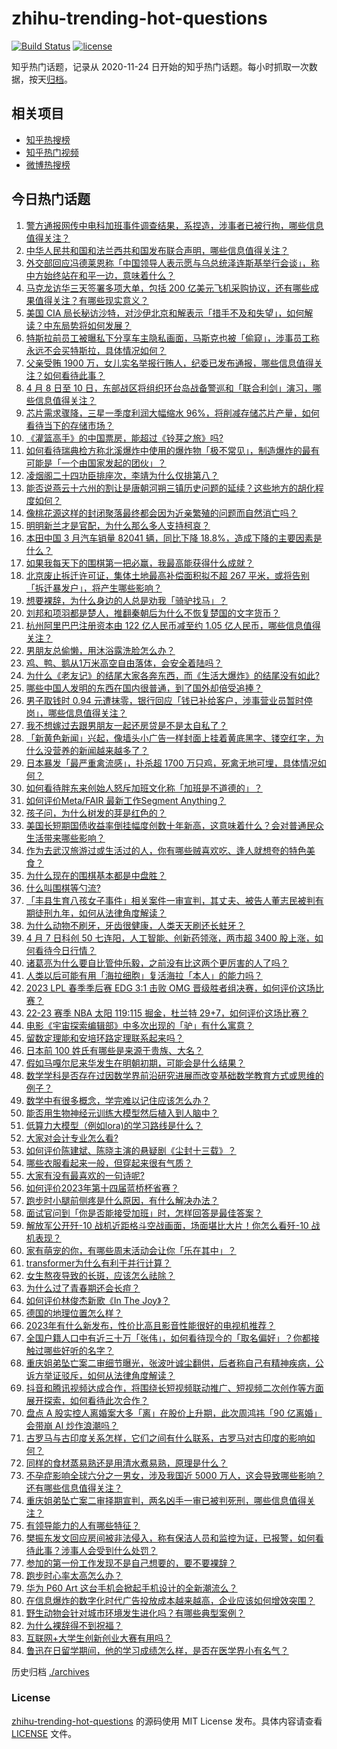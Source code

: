 # zhihu-trending-hot-questions

[![Build Status](https://github.com/justjavac/zhihu-trending-hot-questions/workflows/ci/badge.svg?branch=master)](https://github.com/justjavac/zhihu-trending-hot-questions/actions)
[![license](https://img.shields.io/github/license/justjavac/zhihu-trending-hot-questions)](https://github.com/justjavac/zhihu-trending-hot-questions/blob/master/LICENSE)

知乎热门话题，记录从 2020-11-24
日开始的知乎热门话题。每小时抓取一次数据，按天[归档](./archives)。

## 相关项目

- [知乎热搜榜](https://github.com/justjavac/zhihu-trending-top-search)
- [知乎热门视频](https://github.com/justjavac/zhihu-trending-hot-video)
- [微博热搜榜](https://github.com/justjavac/weibo-trending-hot-search)

## 今日热门话题

<!-- BEGIN -->
<!-- 最后更新时间 Sat Apr 08 2023 09:24:22 GMT+0800 (China Standard Time) -->

1. [警方通报网传中电科加班事件调查结果，系捏造，涉事者已被行拘，哪些信息值得关注？](https://www.zhihu.com/question/594232882)
1. [中华人民共和国和法兰西共和国发布联合声明，哪些信息值得关注？](https://www.zhihu.com/question/594242866)
1. [外交部回应冯德莱恩称「中国领导人表示愿与乌总统泽连斯基举行会谈」，称中方始终站在和平一边，意味着什么？](https://www.zhihu.com/question/594198590)
1. [马克龙访华三天签署多项大单，包括 200 亿美元飞机采购协议，还有哪些成果值得关注？有哪些现实意义？](https://www.zhihu.com/question/594216697)
1. [美国 CIA 局长秘访沙特，对沙伊北京和解表示「措手不及和失望」，如何解读？中东局势将如何发展？](https://www.zhihu.com/question/594205883)
1. [特斯拉前员工被曝私下分享车主隐私画面，马斯克也被「偷窥」，涉事员工称永远不会买特斯拉，具体情况如何？](https://www.zhihu.com/question/594206534)
1. [父亲受贿 1900 万，女儿实名举报行贿人，纪委已发布通报，哪些信息值得关注？如何看待此事？](https://www.zhihu.com/question/594000010)
1. [4 月 8 日至 10 日，东部战区将组织环台岛战备警巡和「联合利剑」演习，哪些信息值得关注？](https://www.zhihu.com/question/594321537)
1. [芯片需求骤降，三星一季度利润大幅缩水 96%，将削减存储芯片产量，如何看待当下的存储市场？](https://www.zhihu.com/question/594173942)
1. [《灌篮高手》的中国票房，能超过《铃芽之旅》吗?](https://www.zhihu.com/question/593939807)
1. [如何看待瑞典检方称北溪爆炸中使用的爆炸物「极不常见」，制造爆炸的最有可能是「一个由国家发起的团伙」？](https://www.zhihu.com/question/594184042)
1. [凌烟阁二十四功臣排座次，李靖为什么仅排第八？](https://www.zhihu.com/question/593291076)
1. [能否说燕云十六州的割让是唐朝河朔三镇历史问题的延续？这些地方的胡化程度如何？](https://www.zhihu.com/question/35595097)
1. [像桃花源这样的封闭聚落最终都会因为近亲繁殖的问题而自然消亡吗？](https://www.zhihu.com/question/594009656)
1. [明明新兰才是官配，为什么那么多人支持柯哀？](https://www.zhihu.com/question/557395182)
1. [本田中国 3 月汽车销量 82041 辆，同比下降 18.8%，造成下降的主要因素是什么？](https://www.zhihu.com/question/593991911)
1. [如果我每天下的围棋第一把必赢，我最高能获得什么成就？](https://www.zhihu.com/question/593989834)
1. [北京废止拆迁许可证，集体土地最高补偿面积拟不超 267 平米，或将告别「拆迁暴发户」，将产生哪些影响？](https://www.zhihu.com/question/594161022)
1. [想要裸辞，为什么身边的人总是劝我「骑驴找马」？](https://www.zhihu.com/question/593528181)
1. [刘邦和项羽都是楚人，推翻秦朝后为什么不恢复楚国的文字货币？](https://www.zhihu.com/question/593322083)
1. [杭州阿里巴巴注册资本由 122 亿人民币减至约 1.05 亿人民币，哪些信息值得关注？](https://www.zhihu.com/question/594156898)
1. [男朋友总偷懒，用沐浴露洗脸怎么办？](https://www.zhihu.com/question/590496984)
1. [鸡、鸭、鹅从1万米高空自由落体，会安全着陆吗？](https://www.zhihu.com/question/593784402)
1. [为什么《老友记》的结尾大家各奔东西，而《生活大爆炸》的结尾没有如此?](https://www.zhihu.com/question/585546370)
1. [哪些中国人发明的东西在国内很普通，到了国外却倍受追捧？](https://www.zhihu.com/question/299641618)
1. [男子取钱时 0.94 元遭抹零，银行回应「钱已补给客户，涉事营业员暂时停岗」，哪些信息值得关注？](https://www.zhihu.com/question/594019872)
1. [我不想嫁过去跟男朋友一起还房贷是不是太自私了？](https://www.zhihu.com/question/592329757)
1. [「新黄色新闻」兴起，像墙头小广告一样封面上挂着黄底黑字、镂空红字，为什么没营养的新闻越来越多了？](https://www.zhihu.com/question/592729785)
1. [日本暴发「最严重禽流感」，扑杀超 1700 万只鸡，死禽无地可埋，具体情况如何？](https://www.zhihu.com/question/593981209)
1. [如何看待胖东来创始人怒斥加班文化称「加班是不道德的」？](https://www.zhihu.com/question/593940939)
1. [如何评价Meta/FAIR 最新工作Segment Anything？](https://www.zhihu.com/question/593888697)
1. [孩子问，为什么树发的芽是红色的？](https://www.zhihu.com/question/592816003)
1. [美国长短期国债收益率倒挂幅度创数十年新高，这意味着什么？会对普通民众生活带来哪些影响？](https://www.zhihu.com/question/594161790)
1. [作为去武汉旅游过或生活过的人，你有哪些贼喜欢吃、逢人就想夸的特色美食？](https://www.zhihu.com/question/592476711)
1. [为什么现在的围棋基本都是中盘胜？](https://www.zhihu.com/question/593977616)
1. [什么叫围棋等勺流?](https://www.zhihu.com/question/593541164)
1. [「丰县生育八孩女子事件」相关案件一审宣判，其丈夫、被告人董志民被判有期徒刑九年，如何从法律角度解读？](https://www.zhihu.com/question/594173801)
1. [为什么动物不刷牙，牙齿很健康，人类天天刷还长蛀牙？](https://www.zhihu.com/question/586309768)
1. [4 月 7 日科创 50 七连阳，人工智能、创新药领涨，两市超 3400 股上涨，如何看待今日行情？](https://www.zhihu.com/question/594156660)
1. [诸葛亮为什么要自比管仲乐毅，之前没有比这两个更厉害的人了吗？](https://www.zhihu.com/question/594189283)
1. [人类以后可能有用「海拉细胞」复活海拉「本人」的能力吗？](https://www.zhihu.com/question/594149668)
1. [2023 LPL 春季季后赛 EDG 3:1 击败 OMG 晋级胜者组决赛，如何评价这场比赛？](https://www.zhihu.com/question/593997127)
1. [22-23 赛季 NBA 太阳 119:115 掘金，杜兰特 29+7，如何评价这场比赛？](https://www.zhihu.com/question/594154559)
1. [电影《宇宙探索编辑部》中多次出现的「驴」有什么寓意？](https://www.zhihu.com/question/593335954)
1. [留数定理能和安培环路定理联系起来吗？](https://www.zhihu.com/question/593230446)
1. [日本前 100 姓氏有哪些是来源于贵族、大名？](https://www.zhihu.com/question/593350157)
1. [假如马嘎尔尼来华发生在明朝初期，可能会是什么结果？](https://www.zhihu.com/question/593961714)
1. [数学学科是否存在过因数学界前沿研究进展而改变基础数学教育方式或思维的例子？](https://www.zhihu.com/question/592500643)
1. [数学中有很多概念，学完难以记住应该怎么办？](https://www.zhihu.com/question/593377346)
1. [能否用生物神经元训练大模型然后植入到人脑中？](https://www.zhihu.com/question/594044762)
1. [低算力大模型（例如lora)的学习路线是什么？](https://www.zhihu.com/question/593383416)
1. [大家对会计专业怎么看?](https://www.zhihu.com/question/545959286)
1. [如何评价陈建斌、陈晓主演的悬疑剧《尘封十三载》？](https://www.zhihu.com/question/593798811)
1. [哪些衣服看起来一般，但穿起来很有气质？](https://www.zhihu.com/question/588535503)
1. [大家有没有最喜欢的一句诗呢?](https://www.zhihu.com/question/593258761)
1. [如何评价2023年第十四届蓝桥杯省赛？](https://www.zhihu.com/question/527126716)
1. [跑步时小腿前侧疼是什么原因，有什么解决办法？](https://www.zhihu.com/question/590319007)
1. [面试官问到「你是否能接受加班」时，怎样回答是最佳答案？](https://www.zhihu.com/question/587830952)
1. [解放军公开歼-10 战机近距格斗空战画面，场面堪比大片！你怎么看歼-10 战机表现？](https://www.zhihu.com/question/593966139)
1. [家有萌宠的你，有哪些周末活动会让你「乐在其中」？](https://www.zhihu.com/question/593987718)
1. [transformer为什么有利于并行计算？](https://www.zhihu.com/question/593941226)
1. [女生熬夜导致的长斑，应该怎么祛除？](https://www.zhihu.com/question/585484377)
1. [为什么过了青春期还会长痘？](https://www.zhihu.com/question/585068888)
1. [如何评价林俊杰新歌《In The Joy》？](https://www.zhihu.com/question/593980173)
1. [德国的地理位置怎么样？](https://www.zhihu.com/question/586908086)
1. [2023年有什么新发布，性价比高且影音性能很好的电视机推荐？](https://www.zhihu.com/question/591140678)
1. [全国户籍人口中有近三十万「张伟」，如何看待现今的「取名偏好」？你都接触过哪些好听的名字？](https://www.zhihu.com/question/593589481)
1. [重庆姐弟坠亡案二审细节曝光，张波叶诚尘翻供，后者称自己有精神疾病，公诉方举证驳斥，如何从法律角度解读？](https://www.zhihu.com/question/594173001)
1. [抖音和腾讯视频达成合作，将围绕长短视频联动推广、短视频二次创作等方面展开探索，如何看待此次合作？](https://www.zhihu.com/question/594160208)
1. [盘点 A 股实控人离婚案大多「离」在股价上升期，此次周鸿祎「90 亿离婚」会带崩 AI 炒作浪潮吗？](https://www.zhihu.com/question/593961599)
1. [古罗马与古印度关系怎样，它们之间有什么联系，古罗马对古印度的影响如何？](https://www.zhihu.com/question/593669659)
1. [同样的食材蒸易熟还是用清水煮易熟，原理是什么？](https://www.zhihu.com/question/593145661)
1. [不孕症影响全球六分之一男女，涉及我国近 5000 万人，这会导致哪些影响？还有哪些信息值得关注？](https://www.zhihu.com/question/593642224)
1. [重庆姐弟坠亡案二审择期宣判，两名凶手一审已被判死刑，哪些信息值得关注？](https://www.zhihu.com/question/594098352)
1. [有领导能力的人有哪些特征？](https://www.zhihu.com/question/581788685)
1. [樊振东发文回应房间被非法侵入，称有保洁人员和监控为证，已报警，如何看待此事？涉事人会受到什么处罚？](https://www.zhihu.com/question/594082965)
1. [参加的第一份工作发现不是自己想要的，要不要裸辞？](https://www.zhihu.com/question/593528113)
1. [跑步时心率太高怎么办？](https://www.zhihu.com/question/589996729)
1. [华为 P60 Art 这台手机会掀起手机设计的全新潮流么？](https://www.zhihu.com/question/594150437)
1. [在信息爆炸的数字化时代广告投放成本越来越高，企业应该如何增效突围？](https://www.zhihu.com/question/593870382)
1. [野生动物会针对城市环境发生进化吗？有哪些典型案例？](https://www.zhihu.com/question/65584468)
1. [为什么裸辞得不到祝福？](https://www.zhihu.com/question/587538106)
1. [互联网+大学生创新创业大赛有用吗？](https://www.zhihu.com/question/379073427)
1. [鲁迅在日留学期间，他的学习成绩怎么样，是否在医学界小有名气？](https://www.zhihu.com/question/512784125)

<!-- END -->

历史归档 [./archives](./archives)

### License

[zhihu-trending-hot-questions](https://github.com/justjavac/zhihu-trending-hot-questions)
的源码使用 MIT License 发布。具体内容请查看 [LICENSE](./LICENSE) 文件。
